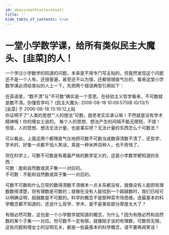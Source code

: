 ```yaml
---
id: abasicmathlecturetoall
title: ''
hide_table_of_contents: true
---
```


# 一堂小学数学课，给所有类似民主大魔头、[韭菜]的人！ 

一个学过小学数学的知道的问题，本来是不用专门写主贴的，但竟然发现这个问题还不是一个人有，还很普遍，甚至还不以为错，还都很理直气壮的，看来这堂小学数学课必须给类似的人上一下。先把两个错误典型引用如下： 

在英语里，“数不清”与“不可数”确实是一个意思。在经验主义哲学看来，不可数就是数不清。你懂哲学吗？ (民主大魔头: 2006-08-18 10:09:57)0B (0/13/1) <br/>
[韭菜] 于 2006-08-18 13:19:12上贴 <br/>
你证明不了“人类的思想”“人的想法”可数，就老老实实承认嘛！不然就是没有学术精神哦！你的缠女士说的。 每个人的思想、想法产生的间隔不能无限短，不错！但是，人的思想、想法无法计量，也是事实吧？无法计量的东西怎么个可数法？ 

可以看出，上面这两个都理直气壮地把可数不可数当成数得清数不清了，还哲学、学术的，好象一点都不怕人笑话，真是一种米养百种人，也不奇怪了。 

但在科学上，可数不可数是有着最严格的数学定义的，这是小学数学都知道的东西： <br/>
可数：能和自然数或其子集一一对应的。 <br/>
不可数：不能和自然数或其子集一一对应的。 

可数不可数和什么日常的数得清数不清根本一点关系都没有，就像没有人能把有理数数得清楚，但有理数是可数的；就像在没有人能找到一个超越数时，我们已经可以明确证明，超越数是不可数的。科学的概念不是那种菜市场思维，连最基本的科学概念都不知道的，还说什么哲学、学术，是不是某些部分厚度太大了？ 

有限必然可数，这也是一个小学数学就知道的概念，为什么？因为有限必然和自然数的某个子集一一对应。但可数不一定有限，就像刚才说的有理数，可数但无限。这些问题和缠女士的证明无关，都是一些最基本的科学概念，请不要再闹笑话！